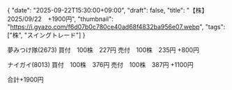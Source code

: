 {
"date": "2025-09-22T15:30:00+09:00",
"draft": false,
"title": "【株】2025/09/22　+1900円",
"thumbnail": "https://i.gyazo.com/f6d07b0c780ce40ad68f4832ba956e07.webp",
"tags": ["株", "スイングトレード"]
}

夢みつけ隊(2673)
買付　100株　227円
売付　100株　235円
+800円

ナイガイ(8013)
買付　100株　376円
売付　100株　387円
+1100円 

合計+1900円